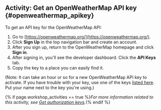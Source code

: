 ## <i class="fa fa-user-circle"></i> Activity: Get an OpenWeatherMap API key {#openweathermap_apikey}

To get an API key for the OpenWeatherMap API:

1.  Go to [https://openweathermap.org/](https://openweathermap.org/).
2.  Click **Sign Up** in the top navigation bar and create an account.
3.  After you sign up, return to the OpenWeatherMap homepage and click **Sign in**.
4.  After signing in, you'll see the developer dashboard. Click the **API Keys** tab.
5.  Copy the key to a place you can easily find it.

(Note: It can take an hour or so for a new OpenWeatherMap API key to activate. If you have trouble with your key, use one of the keys [listed here](http://idratherbewriting.site/apikeys). Put your name next to the key you're using.)

{% if page.workshop_activities == true %}*For more information related to this activity, see [Get authorization keys](docapis_get_auth_keys.html).*{% endif %}
